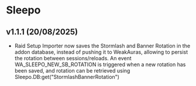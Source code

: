 # Sleepo

## v1.1.1 (20/08/2025)

- Raid Setup Importer now saves the Stormlash and Banner Rotation in the addon database, instead of pushing it to WeakAuras, allowing to persist the rotation between sessions/reloads. An event WA_SLEEPO_NEW_SB_ROTATION is triggered when a new rotation has been saved, and rotation can be retrieved using Sleepo.DB:get("StormlashBannerRotation")
